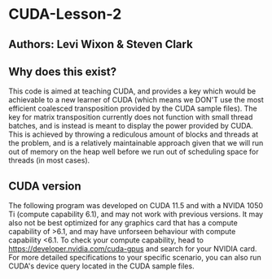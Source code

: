 # CUDA-Lesson-2
## Authors: Levi Wixon & Steven Clark
## Why does this exist?
This code is aimed at teaching CUDA, and provides a key which would be achievable to a new learner of CUDA (which means we DON'T use the most efficient coalesced transposition provided by the CUDA sample files). The key for matrix transposition currently does not function with small thread batches, and is instead is meant to display the power provided by CUDA. This is achieved by throwing a rediculous amount of blocks and threads at the problem, and is a relatively maintainable approach given that we will run out of memory on the heap well before we run out of scheduling space for threads (in most cases).
## CUDA version
The following program was developed on CUDA 11.5 and with a NVIDA 1050 Ti (compute capability 6.1), and may not work with previous versions. It may also not be best optimized for any graphics card that has a compute capability of >6.1, and may have unforseen behaviour with compute capability <6.1. To check your compute capability, head to https://developer.nvidia.com/cuda-gpus and search for your NVIDIA card. For more detailed specifications to your specific scenario, you can also run CUDA's device query located in the CUDA sample files.
